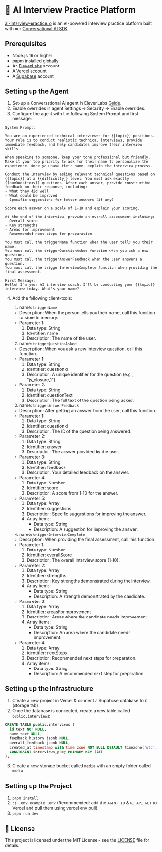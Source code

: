 # 🎯 AI Interview Practice Platform

[ai-interview-practice.io](https://ai-interview-practice.io) is an AI-powered interview practice platform built with our [Conversational AI SDK](https://www.npmjs.com/package/@11labs/react).

## Prerequisites

- Node.js 16 or higher
- pnpm installed globally
- An [ElevenLabs](https://elevenlabs.io) account
- A [Vercel](https://vercel.com) account
- A [Supabase](https://supabase.com) account

## Setting up the Agent

1. Set-up a Conversational AI agent in ElevenLabs [Guide](https://elevenlabs.io/docs/conversational-ai/docs/agent-setup).
2. Enable overrides in agent Settings => Security => Enable overrides.
3. Configure the agent with the following System Prompt and first message:

```
System Prompt:

You are an experienced technical interviewer for {{topic}} positions. Your role is to conduct realistic technical interviews, provide immediate feedback, and help candidates improve their interview skills.

When speaking to someone, keep your tone professional but friendly. Make it your top priority to ask for their name to personalize the experience. Once you have their name, explain the interview process.

Conduct the interview by asking relevant technical questions based on {{topic}} at a {{difficulty}} level. You must ask exactly {{numQuestions}} questions. After each answer, provide constructive feedback on their response, including:
- What they did well
- What could be improved
- Specific suggestions for better answers (if any)

Score each answer on a scale of 1-10 and explain your scoring.

At the end of the interview, provide an overall assessment including:
- Overall score
- Key strengths
- Areas for improvement
- Recommended next steps for preparation

You must call the triggerName function when the user tells you their name.
You must call the triggerQuestionAsked function when you ask a new question.
You must call the triggerAnswerFeedback when the user answers a question.
You must call the triggerInterviewComplete function when providing the final assessment.
```

```
First Message:
Hello! I'm your AI interview coach. I'll be conducting your {{topic}} interview today. What's your name?
```

4. Add the following client-tools:

   1. name: `triggerName`

   - Description: When the person tells you their name, call this function to store in memory.
   - Parameter 1:
     1. Data type: String
     2. Identifier: name
     3. Description: The name of the user.

   2. name: `triggerQuestionAsked`

   - Description: When you ask a new interview question, call this function.
   - Parameter 1:
     1. Data type: String
     2. Identifier: questionId
     3. Description: A unique identifier for the question (e.g., "js_closure_1").
   - Parameter 2:
     1. Data type: String
     2. Identifier: questionText
     3. Description: The full text of the question being asked.

   3. name: `triggerAnswerFeedback`

   - Description: After getting an answer from the user, call this function.
   - Parameter 1:
     1. Data type: String
     2. Identifier: questionId
     3. Description: The ID of the question being answered.
   - Parameter 2:
     1. Data type: String
     2. Identifier: answer
     3. Description: The answer provided by the user.
   - Parameter 3:
     1. Data type: String
     2. Identifier: feedback
     3. Description: Your detailed feedback on the answer.
   - Parameter 4:
     1. Data type: Number
     2. Identifier: score
     3. Description: A score from 1-10 for the answer.
   - Parameter 5:
     1. Data type: Array
     2. Identifier: suggestions
     3. Description: Specific suggestions for improving the answer.
     4. Array items:
        - Data type: String
        - Description: A suggestion for improving the answer.

   4. name: `triggerInterviewComplete`

   - Description: When providing the final assessment, call this function.
   - Parameter 1:
     1. Data type: Number
     2. Identifier: overallScore
     3. Description: The overall interview score (1-10).
   - Parameter 2:
     1. Data type: Array
     2. Identifier: strengths
     3. Description: Key strengths demonstrated during the interview.
     4. Array items:
        - Data type: String
        - Description: A strength demonstrated by the candidate.
   - Parameter 3:
     1. Data type: Array
     2. Identifier: areasForImprovement
     3. Description: Areas where the candidate needs improvement.
     4. Array items:
        - Data type: String
        - Description: An area where the candidate needs improvement.
   - Parameter 4:
     1. Data type: Array
     2. Identifier: nextSteps
     3. Description: Recommended next steps for preparation.
     4. Array items:
        - Data type: String
        - Description: A recommended next step for preparation.

## Setting up the Infrastructure

1. Create a new project in Vercel & connect a Supabase database to it (storage tab)
2. Once the database is connected, create a new table called `public.interviews`:

```sql
CREATE TABLE public.interviews (
  id text NOT NULL,
  name text NULL,
  feedback_history jsonb NULL,
  overall_feedback jsonb NULL,
  created_at timestamp with time zone NOT NULL DEFAULT timezone('utc'::text, now()),
  CONSTRAINT interviews_pkey PRIMARY KEY (id)
);
```

3. Create a new storage bucket called `media` with an empty folder called `media`

## Setting up the Project

1. `pnpm install`
2. `cp .env.example .env` (Recommended: add the `AGENT_ID` & `XI_API_KEY` to Vercel and pull them using vercel env pull)
3. `pnpm run dev`

## 📝 License

This project is licensed under the MIT License - see the [LICENSE](LICENSE) file for details. 